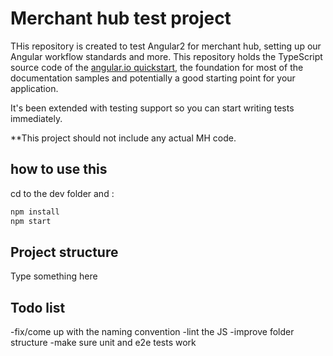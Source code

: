 # Merchant hub test project

THis repository is created to test Angular2 for merchant hub, setting up our Angular workflow standards and more.
This repository holds the TypeScript source code of the [angular.io quickstart](https://angular.io/docs/ts/latest/quickstart.html),
the foundation for most of the documentation samples and potentially a good starting point for your application.

It's been extended with testing support so you can start writing tests immediately.

**This project should not include any actual MH code.


## how to use this

cd to the dev folder and :

```bash
npm install
npm start
```

## Project structure

Type something here

## Todo list

-fix/come up with the naming convention
-lint the JS
-improve folder structure
-make sure unit and e2e tests work

